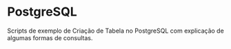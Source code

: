 # PostgreSQL
Scripts de exemplo de  Criação de Tabela no PostgreSQL com explicação de algumas formas de consultas.  
